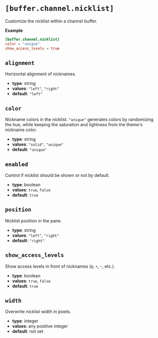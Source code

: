 # `[buffer.channel.nicklist]`

Customize the nicklist within a channel buffer.

**Example**

```toml
[buffer.channel.nicklist]
color = "unique"
show_access_levels = true
```

## `alignment`

Horizontal alignment of nicknames.

- **type**: string
- **values**: `"left"`, `"right"`
- **default**: `"left"`

## `color`
Nickname colors in the nicklist. `"unique"` generates colors by randomizing the hue, while keeping the saturation and lightness from the theme's nickname color.

- **type**: string
- **values**: `"solid"`, `"unique"`
- **default**: `"unique"`

## `enabled`

Control if nicklist should be shown or not by default.

- **type**: boolean
- **values**: `true`, `false`
- **default**: `true`

## `position`

Nicklist position in the pane.

- **type**: string
- **values**: `"left"`, `"right"`
- **default**: `"right"`


## `show_access_levels`

Show access levels in front of nicknames (`@`, `+`, `~`, etc.).

- **type**: boolean
- **values**: `true`, `false`
- **default**: `true`

## `width`

Overwrite nicklist width in pixels.

- **type**: integer
- **values**: any positive integer
- **default**: not set
